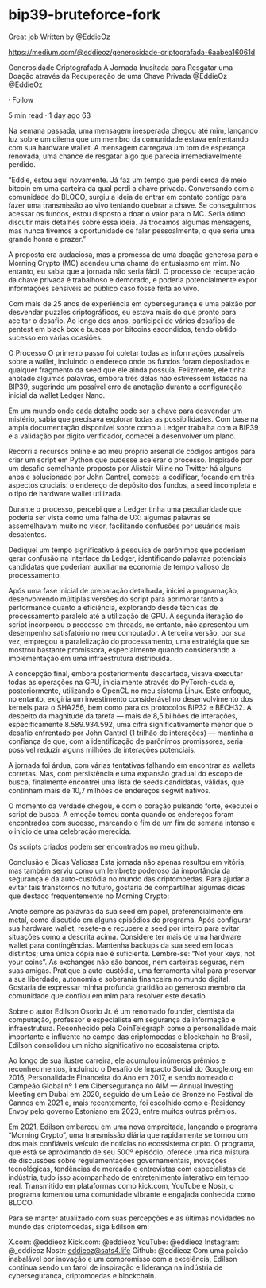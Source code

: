 # bip39-bruteforce-fork
Great job Written by @EddieOz 

https://medium.com/@eddieoz/generosidade-criptografada-6aabea16061d


Generosidade Criptografada
A Jornada Inusitada para Resgatar uma Doação através da Recuperação de uma Chave Privada
@EddieOz
@EddieOz

·
Follow

5 min read
·
1 day ago
63




Na semana passada, uma mensagem inesperada chegou até mim, lançando luz sobre um dilema que um membro da comunidade estava enfrentando com sua hardware wallet. A mensagem carregava um tom de esperança renovada, uma chance de resgatar algo que parecia irremediavelmente perdido.

“Eddie, estou aqui novamente. Já faz um tempo que perdi cerca de meio bitcoin em uma carteira da qual perdi a chave privada. Conversando com a comunidade do BLOCO, surgiu a ideia de entrar em contato contigo para fazer uma transmissão ao vivo tentando quebrar a chave. Se conseguirmos acessar os fundos, estou disposto a doar o valor para o MC. Seria ótimo discutir mais detalhes sobre essa ideia. Já trocamos algumas mensagens, mas nunca tivemos a oportunidade de falar pessoalmente, o que seria uma grande honra e prazer.”


A proposta era audaciosa, mas a promessa de uma doação generosa para o Morning Crypto (MC) acendeu uma chama de entusiasmo em mim. No entanto, eu sabia que a jornada não seria fácil. O processo de recuperação da chave privada é trabalhoso e demorado, e poderia potencialmente expor informações sensíveis ao público caso fosse feita ao vivo.

Com mais de 25 anos de experiência em cybersegurança e uma paixão por desvendar puzzles criptográficos, eu estava mais do que pronto para aceitar o desafio. Ao longo dos anos, participei de vários desafios de pentest em black box e buscas por bitcoins escondidos, tendo obtido sucesso em várias ocasiões.

O Processo
O primeiro passo foi coletar todas as informações possíveis sobre a wallet, incluindo o endereço onde os fundos foram depositados e qualquer fragmento da seed que ele ainda possuía. Felizmente, ele tinha anotado algumas palavras, embora três delas não estivessem listadas na BIP39, sugerindo um possível erro de anotação durante a configuração inicial da wallet Ledger Nano.

Em um mundo onde cada detalhe pode ser a chave para desvendar um mistério, sabia que precisava explorar todas as possibilidades. Com base na ampla documentação disponível sobre como a Ledger trabalha com a BIP39 e a validação por dígito verificador, comecei a desenvolver um plano.

Recorri a recursos online e ao meu próprio arsenal de códigos antigos para criar um script em Python que pudesse acelerar o processo. Inspirado por um desafio semelhante proposto por Alistair Milne no Twitter há alguns anos e solucionado por John Cantrel, comecei a codificar, focando em três aspectos cruciais: o endereço de depósito dos fundos, a seed incompleta e o tipo de hardware wallet utilizada.

Durante o processo, percebi que a Ledger tinha uma peculiaridade que poderia ser vista como uma falha de UX: algumas palavras se assemelhavam muito no visor, facilitando confusões por usuários mais desatentos.

Dediquei um tempo significativo à pesquisa de parônimos que poderiam gerar confusão na interface da Ledger, identificando palavras potenciais candidatas que poderiam auxiliar na economia de tempo valioso de processamento.

Após uma fase inicial de preparação detalhada, iniciei a programação, desenvolvendo múltiplas versões do script para aprimorar tanto a performance quanto a eficiência, explorando desde técnicas de processamento paralelo até a utilização de GPU. A segunda iteração do script incorporou o processo em threads, no entanto, não apresentou um desempenho satisfatório no meu computador. A terceira versão, por sua vez, empregou a paralelização do processamento, uma estratégia que se mostrou bastante promissora, especialmente quando considerando a implementação em uma infraestrutura distribuída.

A concepção final, embora posteriormente descartada, visava executar todas as operações na GPU, inicialmente através do PyTorch-cuda e, posteriormente, utilizando o OpenCL no meu sistema Linux. Este enfoque, no entanto, exigiria um investimento considerável no desenvolvimento dos kernels para o SHA256, bem como para os protocolos BIP32 e BECH32. A despeito da magnitude da tarefa — mais de 8,5 bilhões de interações, especificamente 8.589.934.592, uma cifra significativamente menor que o desafio enfrentado por John Cantrel (1 trilhão de interações) — mantinha a confiança de que, com a identificação de parônimos promissores, seria possível reduzir alguns milhões de interações potenciais.

A jornada foi árdua, com várias tentativas falhando em encontrar as wallets corretas. Mas, com persistência e uma expansão gradual do escopo de busca, finalmente encontrei uma lista de seeds candidatas, válidas, que continham mais de 10,7 milhões de endereços segwit nativos.

O momento da verdade chegou, e com o coração pulsando forte, executei o script de busca. A emoção tomou conta quando os endereços foram encontrados com sucesso, marcando o fim de um fim de semana intenso e o início de uma celebração merecida.

Os scripts criados podem ser encontrados no meu github.

Conclusão e Dicas Valiosas
Esta jornada não apenas resultou em vitória, mas também serviu como um lembrete poderoso da importância da segurança e da auto-custódia no mundo das criptomoedas. Para ajudar a evitar tais transtornos no futuro, gostaria de compartilhar algumas dicas que destaco frequentemente no Morning Crypto:

Anote sempre as palavras da sua seed em papel, preferencialmente em metal, como discutido em alguns episódios do programa.
Após configurar sua hardware wallet, resete-a e recupere a seed por inteiro para evitar situações como a descrita acima.
Considere ter mais de uma hardware wallet para contingências.
Mantenha backups da sua seed em locais distintos; uma única cópia não é suficiente.
Lembre-se: “Not your keys, not your coins”. As exchanges não são bancos, nem carteiras seguras, nem suas amigas.
Pratique a auto-custódia, uma ferramenta vital para preservar a sua liberdade, autonomia e soberania financeira no mundo digital.
Gostaria de expressar minha profunda gratidão ao generoso membro da comunidade que confiou em mim para resolver este desafio.

Sobre o autor
Edilson Osorio Jr. é um renomado founder, cientista da computação, professor e especialista em segurança da informação e infraestrutura. Reconhecido pela CoinTelegraph como a personalidade mais importante e influente no campo das criptomoedas e blockchain no Brasil, Edilson consolidou um nicho significativo no ecossistema cripto.

Ao longo de sua ilustre carreira, ele acumulou inúmeros prêmios e reconhecimentos, incluindo o Desafio de Impacto Social do Google.org em 2016, Personalidade Financeira do Ano em 2017, e sendo nomeado o Campeão Global nº 1 em Cibersegurança no AIM — Annual Investing Meeting em Dubai em 2020, seguido de um Leão de Bronze no Festival de Cannes em 2021 e, mais recentemente, foi escolhido como e-Residency Envoy pelo governo Estoniano em 2023, entre muitos outros prêmios.

Em 2021, Edilson embarcou em uma nova empreitada, lançando o programa “Morning Crypto”, uma transmissão diária que rapidamente se tornou um dos mais confiáveis veículo de notícias no ecossistema cripto. O programa, que está se aproximando de seu 500º episódio, oferece uma rica mistura de discussões sobre regulamentações governamentais, inovações tecnológicas, tendências de mercado e entrevistas com especialistas da indústria, tudo isso acompanhado de entretenimento interativo em tempo real. Transmitido em plataformas como kick.com, YouTube e Nostr, o programa fomentou uma comunidade vibrante e engajada conhecida como BLOCO.

Para se manter atualizado com suas percepções e as últimas novidades no mundo das criptomoedas, siga Edilson em:

X.com: @eddieoz
Kick.com: @eddieoz
YouTube: @eddieoz
Instagram: @_eddieoz
Nostr: eddieoz@sats4.life
Github: @eddieoz
Com uma paixão inabalável por inovação e um compromisso com a excelência, Edilson continua sendo um farol de inspiração e liderança na indústria de cybersegurança, criptomoedas e blockchain.


